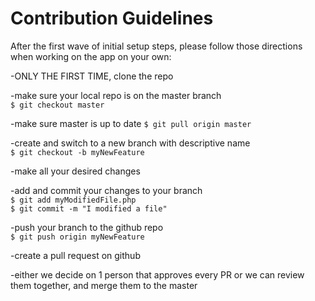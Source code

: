 # Contribution Guidelines

After the first wave of initial setup steps, please follow those directions when working on the app on your own:  
  
  -ONLY THE FIRST TIME, clone the repo
  
  -make sure your local repo is on the master branch  
  `$ git checkout master`  
  
  -make sure master is up to date
  `$ git pull origin master`

  -create and switch to a new branch with descriptive name  
  `$ git checkout -b myNewFeature`  

  -make all your desired changes  

  -add and commit your changes to your branch  
  `$ git add myModifiedFile.php`  
  `$ git commit -m "I modified a file"`  

  -push your branch to the github repo  
  `$ git push origin myNewFeature`  

  -create a pull request on github  

  -either we decide on 1 person that approves every PR or we can review them together, and merge them to the master  
